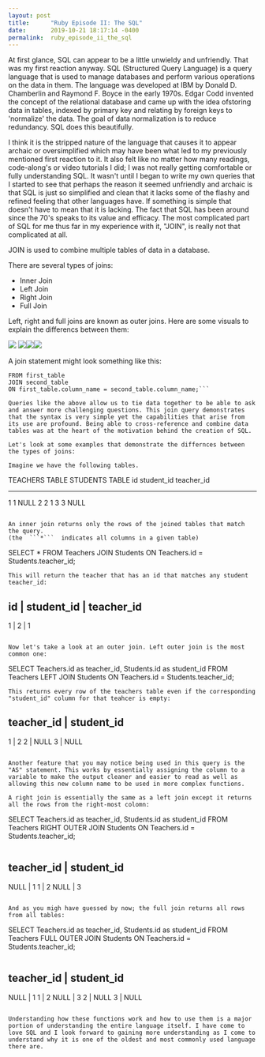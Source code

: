 ```yaml
---
layout: post
title:      "Ruby Episode II: The SQL"
date:       2019-10-21 18:17:14 -0400
permalink:  ruby_episode_ii_the_sql
---
```


At first glance, SQL can appear to be a little unwieldy and unfriendly. That was my first reaction anyway. SQL (Structured Query Language) is a query language that is used to manage databases and perform various operations on the data in them. The language was developed at IBM by Donald D. Chamberlin and Raymond F. Boyce in the early 1970s. Edgar Codd invented the concept of the relational database and came up with the idea ofstoring data in tables, indexed by primary key and relating by foreign keys to 'normalize' the data. The goal of data normalization is to reduce redundancy. SQL does this beautifully.

I think it is the stripped nature of the language that causes it to appear archaic or oversimplified which may have been what led to my previously mentioned first reaction to it. It also felt like no matter how many readings, code-along's or video tutorials I did; I was not really getting comfortable or fully understanding SQL. It wasn't until I began to write my own queries that I started to see that perhaps the reason it seemed unfriendly and archaic is that SQL is just so simplified and clean that it lacks some of the flashy and refined feeling that other languages have. If something is simple that doesn't have to mean that it is lacking. The fact that SQL has been around since the 70's speaks to its value and efficacy. The most complicated part of SQL for me thus far in my experience with it, "JOIN", is really not that complicated at all. 

JOIN is used to combine multiple tables of data in a database. 

There are several types of joins: 
* Inner Join
* Left Join
* Right Join
* Full Join

Left, right and full joins are known as outer joins.
Here are some visuals to explain the differencs between them: 







![](https://images.squarespace-cdn.com/content/v1/5732253c8a65e244fd589e4c/1464122775537-YVL7LO1L7DU54X1MC2CI/ke17ZwdGBToddI8pDm48kMjn7pTzw5xRQ4HUMBCurC5Zw-zPPgdn4jUwVcJE1ZvWMv8jMPmozsPbkt2JQVr8L3VwxMIOEK7mu3DMnwqv-Nsp2ryTI0HqTOaaUohrI8PIvqemgO4J3VrkuBnQHKRCXIkZ0MkTG3f7luW22zTUABU/image-asset.png?format=300w)
![](http://images.squarespace-cdn.com/content/v1/5732253c8a65e244fd589e4c/1464122797709-C2CDMVSK7P4V0FNNX60B/ke17ZwdGBToddI8pDm48kMjn7pTzw5xRQ4HUMBCurC5Zw-zPPgdn4jUwVcJE1ZvWEV3Z0iVQKU6nVSfbxuXl2c1HrCktJw7NiLqI-m1RSK4p2ryTI0HqTOaaUohrI8PIO5TUUNB3eG_Kh3ocGD53-KZS67ndDu8zKC7HnauYqqk/image-asset.png?format=300w)![](https://images.squarespace-cdn.com/content/v1/5732253c8a65e244fd589e4c/1464122744888-MVIUN2P80PG0YE6H12WY/ke17ZwdGBToddI8pDm48kMjn7pTzw5xRQ4HUMBCurC5Zw-zPPgdn4jUwVcJE1ZvWlExFaJyQKE1IyFzXDMUmzc1HrCktJw7NiLqI-m1RSK4p2ryTI0HqTOaaUohrI8PI-FpwTc-ucFcXUDX7aq6Z4KQhQTkyXNMGg1Q_B1dqyTU/image-asset.png?format=300w)![](https://images.squarespace-cdn.com/content/v1/5732253c8a65e244fd589e4c/1464122981217-RIYH5VL2MF1XWTU2DKVQ/ke17ZwdGBToddI8pDm48kMjn7pTzw5xRQ4HUMBCurC5Zw-zPPgdn4jUwVcJE1ZvWEV3Z0iVQKU6nVSfbxuXl2c1HrCktJw7NiLqI-m1RSK4p2ryTI0HqTOaaUohrI8PIO5TUUNB3eG_Kh3ocGD53-KZS67ndDu8zKC7HnauYqqk/image-asset.png?format=300w )


A join statement might look something like this:   
``` SELECT column_name(s)
FROM first_table
JOIN second_table
ON first_table.column_name = second_table.column_name;```

Queries like the above allow us to tie data together to be able to ask and answer more challenging questions. This join query demonstrates that the syntax is very simple yet the capabilities that arise from its use are profound. Being able to cross-reference and combine data tables was at the heart of the motivation behind the creation of SQL. 

Let's look at some examples that demonstrate the differnces between the types of joins:

Imagine we have the following tables.

```
TEACHERS TABLE             STUDENTS TABLE
id                 student_id   teacher_id
---------------            ------------------------
1                          1            NULL
2                          2            1
3                          3            NULL
```

An inner join returns only the rows of the joined tables that match the query.
(the  ```*```  indicates all columns in a given table)

```
SELECT *
FROM Teachers
JOIN Students
ON Teachers.id = Students.teacher_id;
```
This will return the teacher that has an id that matches any student teacher_id:

```
id  |  student_id |  teacher_id
--------------------------
1           |  2  |  1
```

Now let's take a look at an outer join. Left outer join is the most common one:

```
SELECT
  Teachers.id as teacher_id,
  Students.id as student_id
FROM Teachers
LEFT JOIN Students
ON Teachers.id = Students.teacher_id;
```
This returns every row of the teachers table even if the corresponding "student_id" column for that teahcer is empty:

```
teacher_id  |  student_id
--------------------------
1           |  2
2           |  NULL
3           |  NULL
```

Another feature that you may notice being used in this query is the "AS" statement. This works by essentially assigning the column to a variable to make the output cleaner and easier to read as well as allowing this new column name to be used in more complex functions.

A right join is essentially the same as a left join except it returns all the rows from the right-most colomn:

```
SELECT
  Teachers.id as teacher_id,
  Students.id as student_id
FROM Teachers
RIGHT OUTER JOIN Students
ON Teachers.id = Students.teacher_id;
```

```
teacher_id     |  student_id
--------------------------
NULL           |  1
1              |  2
NULL           |  3
```

And as you migh have guessed by now; the full join returns all rows from all tables:

```
SELECT
  Teachers.id as teacher_id,
  Students.id as student_id
FROM Teachers
FULL OUTER JOIN Students
ON Teachers.id = Students.teacher_id;
```

```
teacher_id     |  student_id
--------------------------
NULL           |  1
1              |  2
NULL           |  3
2              |  NULL
3              |  NULL
```

Understanding how these functions work and how to use them is a major portion of understanding the entire language itself. I have come to love SQL and I look forward to gaining more understanding as I come to understand why it is one of the oldest and most commonly used language there are.
